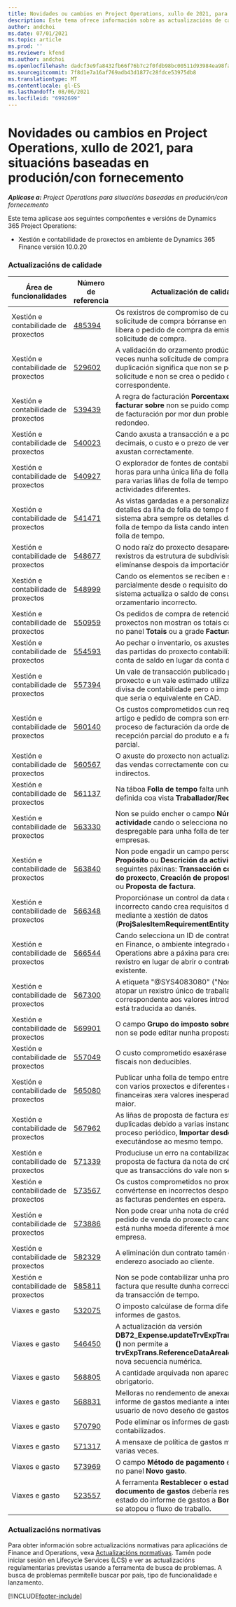```yaml
---
title: Novidades ou cambios en Project Operations, xullo de 2021, para situacións baseadas en produción/con fornecemento
description: Este tema ofrece información sobre as actualizacións de calidade dispoñibles na versión de xullo de 2021 de Project Operations para situacións baseadas en produción/con fornecemento.
author: andchoi
ms.date: 07/01/2021
ms.topic: article
ms.prod: ''
ms.reviewer: kfend
ms.author: andchoi
ms.openlocfilehash: dadcf3e9fa8432fb66f76b7c2f0fdb98bc00511d93984ea98fa30b4fc03fa426
ms.sourcegitcommit: 7f8d1e7a16af769adb43d1877c28fdce53975db8
ms.translationtype: MT
ms.contentlocale: gl-ES
ms.lasthandoff: 08/06/2021
ms.locfileid: "6992699"
---
```

# <a name="whats-new-or-changed-in-project-operations-july-2021-for-stockedproduction-based-scenarios"></a>Novidades ou cambios en Project Operations, xullo de 2021, para situacións baseadas en produción/con fornecemento

_**Aplícase a:** Project Operations para situacións baseadas en produción/con fornecemento_

Este tema aplícase aos seguintes compoñentes e versións de Dynamics 365 Project Operations:

- Xestión e contabilidade de proxectos en ambiente de Dynamics 365 Finance versión 10.0.20
 
### <a name="quality-updates"></a>Actualizacións de calidade
                                                                                                                                                                                  
| Área de funcionalidades                      | Número de referencia| Actualización de calidade                                                                                                                                                                          |
|-----------------------------------|--------|---------------------------------------------------------------------------------------------------------------------------------------------------------------------------------|
| Xestión e contabilidade de proxectos | [485394](https://fix.lcs.dynamics.com/Issue/Details/?bugId=485394) | Os rexistros de compromiso de custos dunha solicitude de compra bórranse en canto se libera o pedido de compra da emisión da solicitude de compra.                                                                           |
| Xestión e contabilidade de proxectos | [529602](https://fix.lcs.dynamics.com/Issue/Details/?bugId=529602) | A validación do orzamento prodúcese dúas veces nunha solicitude de compra. Esta duplicación significa que non se pode pechar a solicitude e non se crea o pedido de compra correspondente.                                                                                                                        |
| Xestión e contabilidade de proxectos | [539439](https://fix.lcs.dynamics.com/Issue/Details/?bugId=539439) | A regra de facturación **Porcentaxe para facturar sobre** non se puido completar a regra de facturación por mor dun problema de redondeo.                                                                              |
| Xestión e contabilidade de proxectos | [540023](https://fix.lcs.dynamics.com/Issue/Details/?bugId=540023) | Cando axusta a transacción e a porcentaxe ten decimais, o custo e o prezo de venda non se axustan correctamente.                                      |
| Xestión e contabilidade de proxectos | [540927](https://fix.lcs.dynamics.com/Issue/Details/?bugId=540927) | O explorador de fontes de contabilidade mostra horas para unha única liña de folla de tempo para varias liñas de folla de tempo con actividades diferentes.                                      |
| Xestión e contabilidade de proxectos | [541471](https://fix.lcs.dynamics.com/Issue/Details/?bugId=541471) | As vistas gardadas e a personalización dos detalles da liña de folla de tempo fan que o sistema abra sempre os detalles da primeira folla de tempo da lista cando intenta abrir unha folla de tempo.  |
| Xestión e contabilidade de proxectos | [548677](https://fix.lcs.dynamics.com/Issue/Details/?bugId=548677) | O nodo raíz do proxecto desaparece e os rexistros da estrutura de subdivisión do traballo elimínanse despois da importación.                                                                                             |
| Xestión e contabilidade de proxectos | [548999](https://fix.lcs.dynamics.com/Issue/Details/?bugId=548999) | Cando os elementos se reciben e se emiten parcialmente desde o requisito do elemento, o sistema actualiza o saldo de consumo orzamentario incorrecto. |
| Xestión e contabilidade de proxectos | [550959](https://fix.lcs.dynamics.com/Issue/Details/?bugId=550959) | Os pedidos de compra de retención de proxectos non mostran os totais correctamente no panel **Totais** ou a grade **Factura pendente**.                                                                  |
| Xestión e contabilidade de proxectos | [554593](https://fix.lcs.dynamics.com/Issue/Details/?bugId=554593) | Ao pechar o inventario, os axustes dos custos das partidas do proxecto contabilízanse na conta de saldo en lugar da conta de resultados.                                                            |
| Xestión e contabilidade de proxectos | [557394](https://fix.lcs.dynamics.com/Issue/Details/?bugId=557394) | Un vale de transacción publicado por un proxecto e un vale estimado utilizan USD como divisa de contabilidade pero o importe mostra o que sería o equivalente en CAD.              |
| Xestión e contabilidade de proxectos | [560140](https://fix.lcs.dynamics.com/Issue/Details/?bugId=560140) | Os custos comprometidos cun requisito de artigo e pedido de compra son erróneos no proceso de facturación da orde de compra coa recepción parcial do produto e a facturación parcial.       |
| Xestión e contabilidade de proxectos | [560567](https://fix.lcs.dynamics.com/Issue/Details/?bugId=560567) | O axuste do proxecto non actualiza o importe das vendas correctamente con custos indirectos.                                                                                    |
| Xestión e contabilidade de proxectos | [561137](https://fix.lcs.dynamics.com/Issue/Details/?bugId=561137) | Na táboa **Folla de tempo** falta unha relación definida coa vista **Traballador/Recurso**.                                                                                   |
| Xestión e contabilidade de proxectos | [563330](https://fix.lcs.dynamics.com/Issue/Details/?bugId=563330) | Non se puido encher o campo **Número de actividade** cando o selecciona no menú despregable para unha folla de tempo entre empresas.                                                                 |
| Xestión e contabilidade de proxectos | [563840](https://fix.lcs.dynamics.com/Issue/Details/?bugId=563840) | Non pode engadir un campo personalizado **Propósito** ou **Descrición da actividade** ás seguintes páxinas: **Transacción contabilizada do proxecto**, **Creación de proposta de factura** ou **Proposta de factura**.  |
| Xestión e contabilidade de proxectos | [566348](https://fix.lcs.dynamics.com/Issue/Details/?bugId=566348) | Proporciónase un control da data de entrega incorrecto cando crea requisitos de elementos mediante a xestión de datos (**ProjSalesItemRequirementEntity**).                                              |
| Xestión e contabilidade de proxectos | [566544](https://fix.lcs.dynamics.com/Issue/Details/?bugId=566544) | Cando selecciona un ID de contrato de proxecto en Finance, o ambiente integrado de Project Operations abre a páxina para crear un novo rexistro en lugar de abrir o contrato de proxecto existente.                                                                                                                 |
| Xestión e contabilidade de proxectos | [567300](https://fix.lcs.dynamics.com/Issue/Details/?bugId=567300) |  A etiqueta "@SYS4083080" ("Non se pode atopar un rexistro único de traballador correspondente aos valores introducidos") non está traducida ao danés.                                |
| Xestión e contabilidade de proxectos | [569901](https://fix.lcs.dynamics.com/Issue/Details/?bugId=569901) | O campo **Grupo do imposto sobre as vendas** non se pode editar nunha proposta de factura.                                                                               |
| Xestión e contabilidade de proxectos | [557049](https://fix.lcs.dynamics.com/Issue/Details/?bugId=557049) | O custo comprometido esaxérase cos importes fiscais non deducibles.                                                                                                    |
| Xestión e contabilidade de proxectos | [565080](https://fix.lcs.dynamics.com/Issue/Details/?bugId=565080) | Publicar unha folla de tempo entre empresas con varios proxectos e diferentes dimensións financeiras xera valores inesperados no libro maior.                             |
| Xestión e contabilidade de proxectos | [567962](https://fix.lcs.dynamics.com/Issue/Details/?bugId=567962) | As liñas de proposta de factura están duplicadas debido a varias instancias do proceso periódico, **Importar desde transición** executándose ao mesmo tempo.                                      |
| Xestión e contabilidade de proxectos | [571339](https://fix.lcs.dynamics.com/Issue/Details/?bugId=571339) | Produciuse un erro na contabilización da proposta de factura da nota de crédito, polo que as transaccións do vale non se saldan.    |
| Xestión e contabilidade de proxectos | [573567](https://fix.lcs.dynamics.com/Issue/Details/?bugId=573567) | Os custos comprometidos no proxecto convértense en incorrectos despois de liberar as facturas pendentes en espera.                                                                             |
| Xestión e contabilidade de proxectos | [573886](https://fix.lcs.dynamics.com/Issue/Details/?bugId=573886) | Non pode crear unha nota de crédito para un pedido de venda do proxecto cando o imposto está nunha moeda diferente á moeda da empresa.                                      |
| Xestión e contabilidade de proxectos | [582329](https://fix.lcs.dynamics.com/Issue/Details/?bugId=582329) | A eliminación dun contrato tamén elimina o enderezo asociado ao cliente.                                                                                     |
| Xestión e contabilidade de proxectos | [585811](https://fix.lcs.dynamics.com/Issue/Details/?bugId=585811) | Non se pode contabilizar unha proposta de factura que resulte dunha corrección negativa da transacción de tempo.                                                                    |
| Viaxes e gasto                  | [532075](https://fix.lcs.dynamics.com/Issue/Details/?bugId=532075) | O imposto calcúlase de forma diferente nos informes de gastos.                                                                                                                  |
| Viaxes e gasto                  | [546450](https://fix.lcs.dynamics.com/Issue/Details/?bugId=546450) | A actualización da versión **DB72_Expense.updateTrvExpTransProjTransId ()** non permite a **trvExpTrans.ReferenceDataAreaId** crear a nova secuencia numérica.                    |
| Viaxes e gasto                  | [568805](https://fix.lcs.dynamics.com/Issue/Details/?bugId=568805) | A cantidade arquivada non aparece co campo obrigatorio.                                                                                                             |
| Viaxes e gasto                  | [568831](https://fix.lcs.dynamics.com/Issue/Details/?bugId=568831) | Melloras no rendemento de anexar un gasto ao informe de gastos mediante a interface de usuario de novo deseño de gastos.                                                            |
| Viaxes e gasto                  | [570790](https://fix.lcs.dynamics.com/Issue/Details/?bugId=570790) | Pode eliminar os informes de gastos contabilizados.                                                                                           |
| Viaxes e gasto                  | [571317](https://fix.lcs.dynamics.com/Issue/Details/?bugId=571317) | A mensaxe de política de gastos móstrase varias veces.                                                                                                       |
| Viaxes e gasto                  | [573969](https://fix.lcs.dynamics.com/Issue/Details/?bugId=573969) | O campo **Método de pagamento** está incluído no panel **Novo gasto**.                                                                                                      |
| Viaxes e gasto                  | [523557](https://fix.lcs.dynamics.com/Issue/Details/?bugId=523557) | A ferramenta **Restablecer o estado do documento de gastos** debería restablecer o estado do informe de gastos a **Borrador** se non se atopou o fluxo de traballo. 

### <a name="regulatory-updates"></a>Actualizacións normativas
Para obter información sobre actualizacións normativas para aplicacións de Finance and Operations, vexa [Actualizacións normativas](/dynamics365/finance/localizations/regulatory-updates). Tamén pode iniciar sesión en Lifecycle Services (LCS) e ver as actualizacións regulamentarias previstas usando a ferramenta de busca de problemas. A busca de problemas permítelle buscar por país, tipo de funcionalidade e lanzamento.


[!INCLUDE[footer-include](../../includes/footer-banner.md)]
